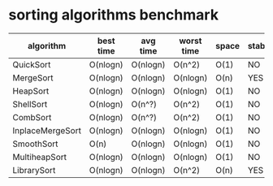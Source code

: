 # sorting algorithms benchmark

| algorithm        | best time  | avg time   | worst time | space | stable | time cost |
|-|-|-|-|-|-|-|
| QuickSort        | O(nlogn)   | O(nlogn)   | O(n^2)     | O(1)  | NO     |     131ms |
| MergeSort        | O(nlogn)   | O(nlogn)   | O(nlogn)   | O(n)  | YES    |     191ms |
| HeapSort         | O(nlogn)   | O(nlogn)   | O(nlogn)   | O(1)  | NO     |     371ms |
| ShellSort        | O(nlogn)   | O(n^?)     | O(n^2)     | O(1)  | NO     |     269ms |
| CombSort         | O(nlogn)   | O(n^?)     | O(n^2)     | O(1)  | NO     |     235ms |
| InplaceMergeSort | O(nlogn)   | O(nlogn)   | O(nlogn)   | O(1)  | NO     |     245ms |
| SmoothSort       | O(n)       | O(nlogn)   | O(nlogn)   | O(1)  | NO     |     514ms |
| MultiheapSort    | O(nlogn)   | O(nlogn)   | O(nlogn)   | O(1)  | NO     |     405ms |
| LibrarySort      | O(nlogn)   | O(nlogn)   | O(n^2)     | O(n)  | YES    |     552ms |
